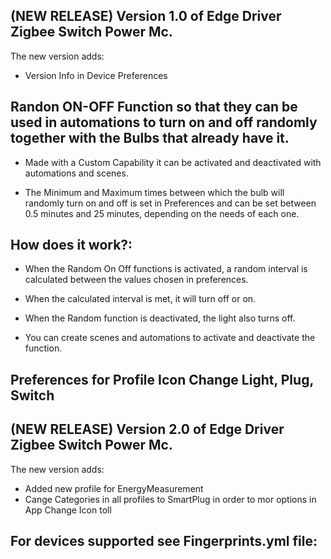 ## (NEW RELEASE) Version 1.0 of Edge Driver Zigbee Switch Power Mc.

The new version adds:

- Version Info in Device Preferences

## Randon ON-OFF Function so that they can be used in automations to turn on and off randomly together with the Bulbs that already have it.

- Made with a Custom Capability it can be activated and deactivated with automations and scenes.

- The Minimum and Maximum times between which the bulb will randomly turn on and off is set in Preferences and can be set between 0.5 minutes and 25 minutes, depending on the needs of each one.

## How does it work?:

- When the Random On Off functions is activated, a random interval is calculated between the values ​​chosen in preferences.

- When the calculated interval is met, it will turn off or on.

- When the Random function is deactivated, the light also turns off.

- You can create scenes and automations to activate and deactivate the function.

## Preferences for Profile Icon Change Light, Plug, Switch

## (NEW RELEASE) Version 2.0 of Edge Driver Zigbee Switch Power Mc.

The new version adds:
- Added new profile for EnergyMeasurement
- Cange Categories in all profiles to SmartPlug in order to mor options in App Change Icon toll

## For devices supported see Fingerprints.yml file:
